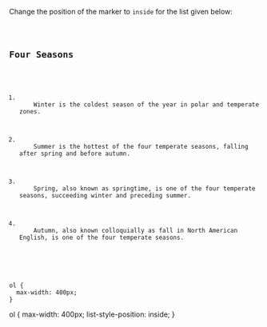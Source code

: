 Change the position of the marker to `inside` for the list given below:

<Editor lang="css" type="exercise">
<code>
<panel lang="html">
<h2>Four Seasons</h2>
<ol>
  <li>
    Winter is the coldest season of the year in polar and temperate zones.
  </li>
  <li>
    Summer is the hottest of the four temperate seasons, falling after spring and before autumn.
  </li>
  <li>
    Spring, also known as springtime, is one of the four temperate seasons, succeeding winter and preceding summer.
  </li>
  <li>
    Autumn, also known colloquially as fall in North American English, is one of the four temperate seasons.
  </li>
</ol>
</panel>
<panel lang="css">
ol {
  max-width: 400px;
}
</panel>
</code>

<solution>
ol {
  max-width: 400px;
  list-style-position: inside;
}
</solution>
</Editor>